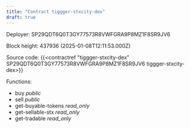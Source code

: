 ```yaml
---
title: "Contract tiggger-stxcity-dex"
draft: true
---
```

Deployer: SP29QDT6Q0T3GY77573R8VWFGRA9P8MZ1F8SR9JV6


 



Block height: 437936 (2025-01-08T12:11:53.000Z)

Source code: {{<contractref "tiggger-stxcity-dex" SP29QDT6Q0T3GY77573R8VWFGRA9P8MZ1F8SR9JV6 tiggger-stxcity-dex>}}

Functions:

* buy _public_
* sell _public_
* get-buyable-tokens _read_only_
* get-sellable-stx _read_only_
* get-tradable _read_only_
